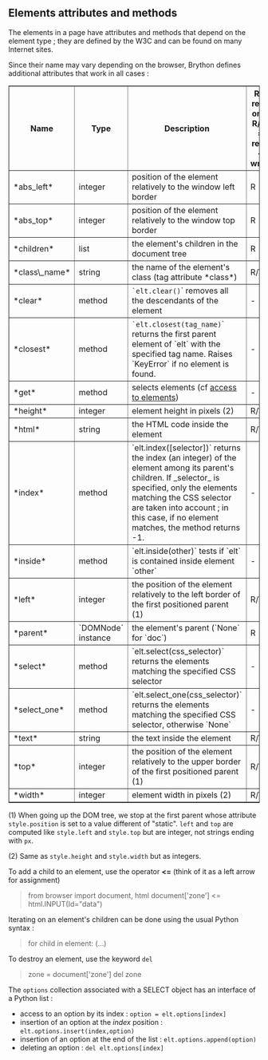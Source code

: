 Elements attributes and methods
-------------------------------

The elements in a page have attributes and methods that depend on the element
type ; they are defined by the W3C and can be found on many Internet sites.

Since their name may vary depending on the browser, Brython defines additional
attributes that work in all cases :

<table border=1 cellpadding=3>
<tr>
<th>Name</th><th>Type</th><th>Description</th><th>R = read only<br>R/W =
read + write</th>
</tr>

<tr>
<td>*abs_left*</td><td>integer</td><td>position of the element relatively to the window left border</td><td>R</td>
</tr>

<tr>
<td>*abs_top*</td><td>integer</td><td>position of the element relatively to the window top border</td><td>R</td>
</tr>

<tr>
<td>*children*</td><td>list</td><td>the element's children in the document
tree</td><td>R</td>
</tr>

<tr>
<td>*class\_name*</td><td>string</td><td>the name of the element's class (tag
attribute *class*)</td><td>R/W</td>
</tr>

<tr>
<td>*clear*</td><td>method</td><td><code>`elt.clear()</code>` removes all the
descendants of the element</td><td>-</td>
</tr>

<tr>
<td>*closest*</td>
<td>method</td>
<td><code>`elt.closest(tag_name)</code>` returns the first parent element of
`elt` with the specified tag name. Raises `KeyError` if no element is found.</td>
<td>-</td>
</tr>

<tr>
<td>*get*</td><td>method</td><td>selects elements (cf <a href="access.html">access to elements</a>)</td><td>-</td>
</tr>

<tr>
<td>*height*</td><td>integer</td><td>element height in pixels (2)</td><td>R/W</td>
</tr>

<tr>
<td>*html*</td><td>string</td><td>the HTML code inside the element</td>
<td>R/W</td>
</tr>

<tr>
<td>*index*</td>
<td>method</td>
<td>`elt.index([selector])` returns the index (an integer) of the element
among its parent's children. If _selector_ is specified, only the elements
matching the CSS selector are taken into account ; in this case, if no
element matches, the method returns -1.
</td><td>-</td>
</tr>

<tr>
<td>*inside*</td><td>method</td><td>`elt.inside(other)` tests if `elt` is
contained inside element `other`</td><td>-</td>
</tr>

<tr>
<td>*left*</td><td>integer</td><td>the position of the element relatively to
the left border of the first positioned parent (1)</td><td>R/W</td>
</tr>

<tr>
<td>*parent*</td><td>`DOMNode` instance</td><td>the element's parent (`None`
for `doc`)</td><td>R</td>
</tr>

<tr>
<td>*select*</td><td>method</td><td>`elt.select(css_selector)` returns the elements matching the specified CSS selector</td><td>-</td>
</tr>

<tr>
<td>*select_one*</td>
<td>method</td>
<td>`elt.select_one(css_selector)` returns the elements matching the specified CSS selector, otherwise `None`</td>
<td>-</td>
</tr>

<tr>
<td>*text*</td><td>string</td><td>the text inside the element</td><td>R/W</td>
</tr>

<tr>
<td>*top*</td><td>integer</td><td>the position of the element relatively to
the upper border of the first positioned parent (1)</td><td>R/W</td>
</tr>

<tr>
<td>*width*</td><td>integer</td><td>element width in pixels (2)</td><td>R/W</td>
</tr>

</table>

(1) When going up the DOM tree, we stop at the first parent whose attribute
`style.position` is set to a value different of "static". `left` and `top` are
computed like `style.left` and `style.top` but are integer, not strings ending
with `px`.

(2) Same as `style.height` and `style.width` but as integers.

To add a child to an element, use the operator __<=__ (think of it as a left
arrow for assignment)

>    from browser import document, html
>    document['zone'] <= html.INPUT(Id="data")

Iterating on an element's children can be done using the usual Python syntax :

>    for child in element:
>        (...)

To destroy an element, use the keyword `del`
>    zone = document['zone']
>    del zone

The `options` collection associated with a SELECT object has an interface of a
 Python list :

- access to an option by its index : `option = elt.options[index]`
- insertion of an option at the _index_ position : `elt.options.insert(index,option)`
- insertion of an option at the end of the list : `elt.options.append(option)`
- deleting an option : `del elt.options[index]`


